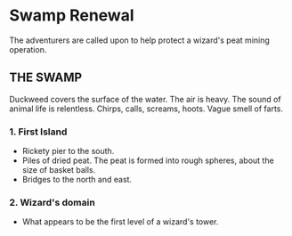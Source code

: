 # Swamp Renewal

The adventurers are called upon to help protect a wizard's peat mining operation.

## THE SWAMP

Duckweed covers the surface of the water. The air is heavy. The sound of animal life is relentless. Chirps, calls, screams, hoots. Vague smell of farts.

### 1. First Island
* Rickety pier to the south.
* Piles of dried peat. The peat is formed into rough spheres, about the size of basket balls.
* Bridges to the north and east.

### 2. Wizard's domain
* What appears to be the first level of a wizard's tower.
